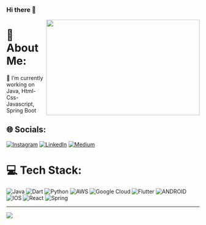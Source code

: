 ### Hi there 👋

<img src="https://media.giphy.com/media/qgQUggAC3Pfv687qPC/giphy.gif" align="right" width="400" height="250">


# 💫 About Me:
🔭 I’m currently working on Java, Html-Css-Javascript, Spring Boot <Java>


## 🌐 Socials:
[![Instagram](https://img.shields.io/badge/Instagram-%23E4405F.svg?logo=Instagram&logoColor=white)](https://www.instagram.com/alper0karaca/) [![LinkedIn](https://img.shields.io/badge/LinkedIn-%230077B5.svg?logo=linkedin&logoColor=white)](https://www.linkedin.com/in/alper0karaca/) [![Medium](https://img.shields.io/badge/Medium-12100E?logo=medium&logoColor=white)](https://medium.com/@alperkaraca7) 

# 💻 Tech Stack:
![Java](https://img.shields.io/badge/java-%23ED8B00.svg?style=flat&logo=java&logoColor=white) ![Dart](https://img.shields.io/badge/dart-%230175C2.svg?style=flat&logo=dart&logoColor=white) ![Python](https://img.shields.io/badge/python-3670A0?style=flat&logo=python&logoColor=ffdd54) ![AWS](https://img.shields.io/badge/AWS-%23FF9900.svg?style=flat&logo=amazon-aws&logoColor=white) ![Google Cloud](https://img.shields.io/badge/Google%20Cloud-%234285F4.svg?style=flat&logo=google-cloud&logoColor=white) ![Flutter](https://img.shields.io/badge/Flutter-%2302569B.svg?style=flat&logo=Flutter&logoColor=white) ![ANDROID](https://img.shields.io/badge/android-%2320232a.svg?style=flat&logo=android&logoColor=%a4c639) ![IOS](https://img.shields.io/badge/IOS-%2320232a.svg?style=flat&logo=apple&logoColor=white) ![React](https://img.shields.io/badge/react-%2320232a.svg?style=flat&logo=react&logoColor=%2361DAFB) ![Spring](https://img.shields.io/badge/spring-%236DB33F.svg?style=flat&logo=spring&logoColor=white)


---
[![](https://visitcount.itsvg.in/api?id=alper0karaca&icon=0&color=0)](https://visitcount.itsvg.in)

<!-- Proudly created with GPRM ( https://gprm.itsvg.in ) -->
